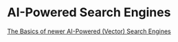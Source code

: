 # AI-Powered Search Engines
[The Basics of newer AI-Powered (Vector) Search Engines](/search/basics.md)<br>